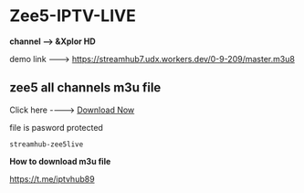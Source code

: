 # Zee5-IPTV-LIVE


**channel --> &Xplor HD**

demo link ---> https://streamhub7.udx.workers.dev/0-9-209/master.m3u8

## zee5 all channels m3u file
Click here ----> [Download Now](https://shrinkme.info/indian-iptv)

file is pasword protected
```
streamhub-zee5live
```
**How to download m3u file**

https://t.me/iptvhub89


